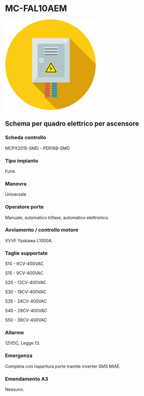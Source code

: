 # MC-FAL10AEM
![electric_panel_icon](res/el_icon_4.jpg)
## Schema per quadro elettrico per ascensore

### Scheda controllo
MCPX2015-SMD - PER16B-SMD

### Tipo impianto
Fune.

### Manovra
Universale

### Operatore porte
Manuale, automatico trifase, automatico elettronico.

### Avviamento / controllo motore
VVVF Yaskawa L1000A.

### Taglie supportate
S10 - 6CV-400VAC

S15 - 9CV-400VAC

S20 - 13CV-400VAC

S30 - 19CV-400VAC

S35 -	24CV-400VAC

S40 -	29CV-400VAC

S50 -	39CV-400VAC

### Allarme
12VDC, Legge 13.

### Emergenza
Completa con riapertura porte tramite inverter SMS MIAE.

### Emendamento A3
Nessuno.
